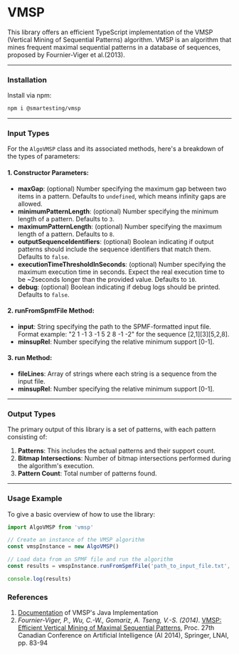 # VMSP

This library offers an efficient TypeScript implementation of the VMSP (Vertical Mining of Sequential Patterns) algorithm. VMSP is an algorithm that mines frequent maximal sequential patterns in a database of sequences, proposed by Fournier-Viger et al.(2013). 


___

### Installation

Install via npm:

```bash
npm i @smartesting/vmsp

```
___

### Input Types

For the `AlgoVMSP` class and its associated methods, here's a breakdown of the types of parameters:

#### 1\. Constructor Parameters:

-   **maxGap**: (optional) Number specifying the maximum gap between two items in a pattern. Defaults to `undefined`, which means infinity gaps are allowed.
-   **minimumPatternLength**: (optional) Number specifying the minimum length of a pattern. Defaults to `3`.
-   **maximumPatternLength**: (optional) Number specifying the maximum length of a pattern. Defaults to `8`.
-   **outputSequenceIdentifiers**: (optional) Boolean indicating if output patterns should include the sequence identifiers that match them. Defaults to `false`.
-   **executionTimeThresholdInSeconds**: (optional) Number specifying the maximum execution time in seconds. Expect the real execution time to be ~2seconds longer than the provided value. Defaults to `10`.
-   **debug**: (optional) Boolean indicating if debug logs should be printed. Defaults to `false`.

#### 2\. runFromSpmfFile Method:

-   **input**: String specifying the path to the SPMF-formatted input file. Format example: "2 1 -1 3 -1 5 2 8 -1 -2" for the sequence \[2,1\]\[3\]\[5,2,8\].
-   **minsupRel**: Number specifying the relative minimum support \[0-1\].

#### 3\. run Method:

-   **fileLines**: Array of strings where each string is a sequence from the input file.
-   **minsupRel**: Number specifying the relative minimum support \[0-1\].

___

### Output Types

The primary output of this library is a set of patterns, with each pattern consisting of:

1.  **Patterns**: This includes the actual patterns and their support count.
2.  **Bitmap Intersections**: Number of bitmap intersections performed during the algorithm's execution.
3.  **Pattern Count**: Total number of patterns found.

___

### Usage Example

To give a basic overview of how to use the library:

```javascript
import AlgoVMSP from 'vmsp'

// Create an instance of the VMSP algorithm
const vmspInstance = new AlgoVMSP()

// Load data from an SPMF file and run the algorithm
const results = vmspInstance.runFromSpmfFile('path_to_input_file.txt', 0.01)

console.log(results)

```

### References
1. [Documentation](https://www.philippe-fournier-viger.com/spmf/VMSP.php) of VMSP's Java Implementation
2. *Fournier-Viger, P., Wu, C.-W., Gomariz, A. Tseng, V.-S. (2014)*. [VMSP: Efficient Vertical Mining of Maximal Sequential Patterns](https://www.philippe-fournier-viger.com/spmf/VMSP_maximal_sequential_patterns_2014.pdf), Proc. 27th Canadian Conference on Artificial Intelligence (AI 2014), Springer, LNAI, pp. 83-94
